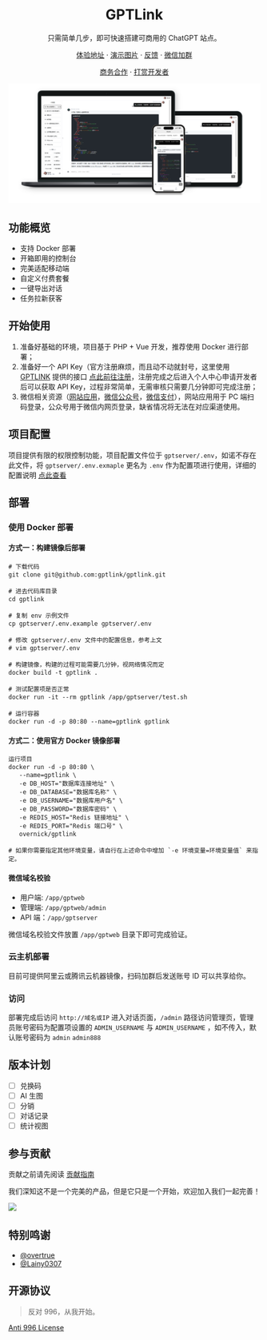 <div align="center">
  <h1 align="center">GPTLink</h1>
  <p> 只需简单几步，即可快速搭建可商用的 ChatGPT 站点。</p>

  [体验地址](https://gpt-link.com/?shareOpenId=mjOfmdjyCBEku7fY) · [演示图片](./docs/show/README.md) · [反馈](https://github.com/gptlink/gptlink/issues) · [微信加群](./docs/images/qrcode.png)

  [商务合作](./docs/images/qrcode.png) · [打赏开发者](./docs/images/payment.jpeg)

  <img src="./docs/images/banner.png" />
</div>

## 功能概览

- 支持 Docker 部署
- 开箱即用的控制台
- 完美适配移动端
- 自定义付费套餐
- 一键导出对话
- 任务拉新获客

## 开始使用

1. 准备好基础的环境，项目基于 PHP + Vue 开发，推荐使用 Docker 进行部署；
2. 准备好一个 API Key（官方注册麻烦，而且动不动就封号，这里使用 [GPTLINK](https://gpt-link.com) 提供的接口 [点此前往注册](https://gpt-link.com)，注册完成之后进入个人中心申请开发者后可以获取 API Key，过程非常简单，无需审核只需要几分钟即可完成注册；
3. 微信相关资源（[网站应用](https://developers.weixin.qq.com/doc/oplatform/Website_App/WeChat_Login/Wechat_Login.html)，[微信公众号](https://mp.weixin.qq.com/)，[微信支付](https://pay.weixin.qq.com/)），网站应用用于 PC 端扫码登录，公众号用于微信内网页登录，缺省情况将无法在对应渠道使用。

## 项目配置

项目提供有限的权限控制功能，项目配置文件位于 `gptserver/.env`，如诺不存在此文件，将 `gptserver/.env.exmaple` 更名为 `.env` 作为配置项进行使用，详细的配置说明 [点此查看](./docs/ENV.md)

## 部署

### 使用 Docker 部署

#### 方式一：构建镜像后部署

```shell
# 下载代码
git clone git@github.com:gptlink/gptlink.git

# 进去代码库目录
cd gptlink

# 复制 env 示例文件
cp gptserver/.env.example gptserver/.env

# 修改 gptserver/.env 文件中的配置信息，参考上文
# vim gptserver/.env

# 构建镜像，构建的过程可能需要几分钟，视网络情况而定
docker build -t gptlink .

# 测试配置项是否正常
docker run -it --rm gptlink /app/gptserver/test.sh

# 运行容器
docker run -d -p 80:80 --name=gptlink gptlink
```

#### 方式二：使用官方 Docker 镜像部署

```
运行项目
docker run -d -p 80:80 \
   --name=gptlink \
   -e DB_HOST="数据库连接地址" \
   -e DB_DATABASE="数据库名称" \
   -e DB_USERNAME="数据库用户名" \
   -e DB_PASSWORD="数据库密码" \
   -e REDIS_HOST="Redis 链接地址" \
   -e REDIS_PORT="Redis 端口号" \
   overnick/gptlink

# 如果你需要指定其他环境变量，请自行在上述命令中增加 `-e 环境变量=环境变量值` 来指定。
```

#### 微信域名校验

- 用户端: `/app/gptweb`
- 管理端: `/app/gptweb/admin`
- API 端：`/app/gptserver`

微信域名校验文件放置 `/app/gptweb` 目录下即可完成验证。

### 云主机部署

目前可提供阿里云或腾讯云机器镜像，扫码加群后发送账号 ID 可以共享给你。

### 访问

部署完成后访问 `http://域名或IP` 进入对话页面，`/admin` 路径访问管理页，管理员账号密码为配置项设置的 `ADMIN_USERNAME` 与 `ADMIN_USERNAME` ，如不传入，默认账号密码为 `admin` `admin888`

## 版本计划

- [ ] 兑换码
- [ ] AI 生图
- [ ] 分销
- [ ] 对话记录
- [ ] 统计视图

## 参与贡献

贡献之前请先阅读 [贡献指南](./CONTRIBUTING.md)

我们深知这不是一个完美的产品，但是它只是一个开始，欢迎加入我们一起完善！

<a href="https://github.com/gptlink/gptlink/graphs/contributors">
  <img src="https://contrib.rocks/image?repo=gptlink/gptlink" />
</a>

## 特别鸣谢

- [@overtrue](https://github.com/overtrue) 
- [@Lainy0307](https://github.com/Lainy0307)

## 开源协议

> 反对 996，从我开始。

[Anti 996 License](https://github.com/kattgu7/Anti-996-License/blob/master/LICENSE_CN_EN)
